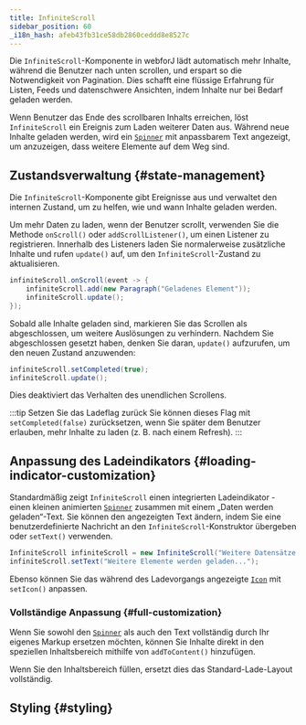 ```yaml
---
title: InfiniteScroll
sidebar_position: 60
_i18n_hash: afeb43fb31ce58db2860ceddd8e8527c
---
```

<DocChip chip="shadow" />
<DocChip chip="name" label="dwc-infinite-scroll" />
<DocChip chip='since' label='25.00' />
<JavadocLink type="infinite-scroll" location="com/webforj/component/infinitescroll/InfiniteScroll" top='true'/>

Die `InfiniteScroll`-Komponente in webforJ lädt automatisch mehr Inhalte, während die Benutzer nach unten scrollen, und erspart so die Notwendigkeit von Pagination. Dies schafft eine flüssige Erfahrung für Listen, Feeds und datenschwere Ansichten, indem Inhalte nur bei Bedarf geladen werden.

Wenn Benutzer das Ende des scrollbaren Inhalts erreichen, löst `InfiniteScroll` ein Ereignis zum Laden weiterer Daten aus. Während neue Inhalte geladen werden, wird ein [`Spinner`](../components/spinner) mit anpassbarem Text angezeigt, um anzuzeigen, dass weitere Elemente auf dem Weg sind.

<AppLayoutViewer
path='/webforj/infinitescroll?' 
javaE='https://raw.githubusercontent.com/webforj/webforj-documentation/refs/heads/main/src/main/java/com/webforj/samples/views/infinitescroll/InfiniteScrollView.java'
cssURL='/css/infinitescroll/infinitescroll.css'
height = '400px'
mobile='true'
/>

## Zustandsverwaltung {#state-management}

Die `InfiniteScroll`-Komponente gibt Ereignisse aus und verwaltet den internen Zustand, um zu helfen, wie und wann Inhalte geladen werden.

Um mehr Daten zu laden, wenn der Benutzer scrollt, verwenden Sie die Methode `onScroll()` oder `addScrollListener()`, um einen Listener zu registrieren. Innerhalb des Listeners laden Sie normalerweise zusätzliche Inhalte und rufen `update()` auf, um den `InfiniteScroll`-Zustand zu aktualisieren.

```java
infiniteScroll.onScroll(event -> {
    infiniteScroll.add(new Paragraph("Geladenes Element"));
    infiniteScroll.update();
});
```

Sobald alle Inhalte geladen sind, markieren Sie das Scrollen als abgeschlossen, um weitere Auslösungen zu verhindern. Nachdem Sie abgeschlossen gesetzt haben, denken Sie daran, `update()` aufzurufen, um den neuen Zustand anzuwenden:

```java
infiniteScroll.setCompleted(true);
infiniteScroll.update();
```
Dies deaktiviert das Verhalten des unendlichen Scrollens.

:::tip Setzen Sie das Ladeflag zurück
Sie können dieses Flag mit `setCompleted(false)` zurücksetzen, wenn Sie später dem Benutzer erlauben, mehr Inhalte zu laden (z. B. nach einem Refresh).
:::

## Anpassung des Ladeindikators {#loading-indicator-customization}

Standardmäßig zeigt `InfiniteScroll` einen integrierten Ladeindikator - einen kleinen animierten [`Spinner`](../components/spinner) zusammen mit einem „Daten werden geladen“-Text. Sie können den angezeigten Text ändern, indem Sie eine benutzerdefinierte Nachricht an den `InfiniteScroll`-Konstruktor übergeben oder `setText()` verwenden.

```java
InfiniteScroll infiniteScroll = new InfiniteScroll("Weitere Datensätze werden abgerufen...");
infiniteScroll.setText("Weitere Elemente werden geladen...");
```

Ebenso können Sie das während des Ladevorgangs angezeigte [`Icon`](../components/icon) mit `setIcon()` anpassen.

<AppLayoutViewer
path='/webforj/infinitescrollloading?' 
javaE='https://raw.githubusercontent.com/webforj/webforj-documentation/refs/heads/main/src/main/java/com/webforj/samples/views/infinitescroll/InfiniteScrollLoadingView.java'
cssURL='/css/infinitescroll/infinitescroll.css'
height = '400px'
mobile='true'
/>

### Vollständige Anpassung {#full-customization}

Wenn Sie sowohl den [`Spinner`](../components/spinner) als auch den Text vollständig durch Ihr eigenes Markup ersetzen möchten, können Sie Inhalte direkt in den speziellen Inhaltsbereich mithilfe von `addToContent()` hinzufügen.

Wenn Sie den Inhaltsbereich füllen, ersetzt dies das Standard-Lade-Layout vollständig.

<AppLayoutViewer
path='/webforj/infinitescrollcustomloading?' 
javaE='https://raw.githubusercontent.com/webforj/webforj-documentation/refs/heads/main/src/main/java/com/webforj/samples/views/infinitescroll/InfiniteScrollCustomLoadingView.java'
cssURL='/css/infinitescroll/infinitescrollcustom.css'
height = '400px'
mobile='true'
/>

## Styling {#styling}

<TableBuilder name="InfiniteScroll" />
